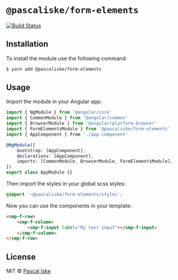 # `@pascaliske/form-elements`

[![Build Status](https://travis-ci.com/pascaliske/form-elements.svg?branch=master)](https://travis-ci.com/pascaliske/form-elements)

## Installation

To install the module use the following command:

```bash
$ yarn add @pascaliske/form-elements
```

## Usage

Import the module in your Angular app:

```typescript
import { NgModule } from '@angular/core'
import { CommonModule } from '@angular/common'
import { BrowserModule } from '@angular/platform-browser'
import { FormElementsModule } from '@pascaliske/form-elements'
import { AppComponent } from './app.component'

@NgModule({
    bootstrap: [AppComponent],
    declarations: [AppComponent],
    imports: [CommonModule, BrowserModule, FormElementsModule],
})
export class AppModule {}
```

Then import the styles in your global scss styles:

```scss
@import '~@pascaliske/form-elements/styles';
```

Now you can use the components in your template:

```html
<cmp-f-row>
    <cmp-f-column>
        <cmp-f-input label="My text input"></cmp-f-input>
    </cmp-f-column>
</cmp-f-row>
```

## License

MIT © [Pascal Iske](https://pascal-iske.de)
